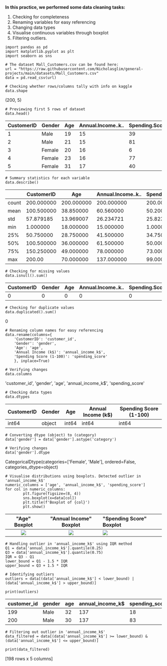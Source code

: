 **In this practice, we performed some data cleaning tasks:**
1) Checking for completeness
2) Renaming variables for easy referencing
3) Changing data types
4) Visualise continuous variables through boxplot
5) Filtering outliers.
```
import pandas as pd
import matplotlib.pyplot as plt
import seaborn as sns

# The dataset Mall_Customers.csv can be found here:
url = "https://raw.githubusercontent.com/Nicholasglim/general-projects/main/datasets/Mall_Customers.csv"
data = pd.read_csv(url)

# Checking whether rows/columns tally with info on kaggle
data.shape
```
(200, 5)
```
# Previewing first 5 rows of dataset
data.head()
```
| CustomerID | Gender | Age | Annual.Income..k.. | Spending.Score..1.100. |
|----------- |------- |---- |------------------- |----------------------- |
| 1          | Male   | 19  | 15                 | 39                     |
| 2          | Male   | 21  | 15                 | 81                     |
| 3          | Female | 20  | 16                 | 6                      |
| 4          | Female | 23  | 16                 | 77                     |
| 5          | Female | 31  | 17                 | 40                     |
```
# Summary statistics for each variable
data.describe()
```
|       |   CustomerID   |       Age      |  Annual.Income..k.. | Spending.Score..1.100. |
|-------|--------------- |--------------- |-------------------- |----------------------- |
| count | 200.000000     | 200.000000     | 200.000000          | 200.000000             |
| mean  | 100.500000     | 38.850000      | 60.560000           | 50.2000000             |
| std   | 57.879185      | 13.969007      | 26.234721           | 25.823522              |
| min   | 1.000000       | 18.000000      | 15.000000           | 1.000000               |
| 25%   | 50.750000      | 28.750000      | 41.500000           | 34.750000              |
| 50%   | 100.500000     | 36.000000      | 61.500000           | 50.000000              |
| 75%   | 150.250000     | 49.000000      | 78.000000           | 73.000000              |
| max   | 200.00         | 70.000000      | 137.000000          | 99.000000              |
```
# Checking for missing values
data.isnull().sum()
```
| CustomerID | Gender | Age | Annual.Income..k.. | Spending.Score..1.100. |
|------------|--------|-----|--------------------|------------------------|
| 0          | 0      | 0   | 0                  | 0                      |
```
# Checking for duplicate values
data.duplicated().sum()
```
0
```
# Renaming column names for easy referencing
data.rename(columns={
    'CustomerID': 'customer_id',
    'Gender': 'gender',
    'Age': 'age',
    'Annual Income (k$)': 'annual_income_k$',
    'Spending Score (1-100)': 'spending_score'
    }, inplace=True)

# Verifying changes
data.columns
```
'customer_id', 'gender', 'age', 'annual_income_k$', 'spending_score'
```
# Checking data types
data.dtypes
```
|CustomerID | Gender | Age   | Annual Income (k$) | Spending Score (1-100) |
|-----------|--------|-------|--------------------|------------------------|
| int64     | object | int64 | int64              | int64                  |
```
# Converting dtype (object) to (category)
data['gender'] = data['gender'].astype('category')

# Verifying changes
data['gender'].dtype
```
CategoricalDtype(categories=['Female', 'Male'], ordered=False, categories_dtype=object)
```
# Visualise distributions using boxplots. Detected outlier in 'annual_income_k$'
numeric_columns = ['age', 'annual_income_k$', 'spending_score']
for col in numeric_columns:
        plt.figure(figsize=(8, 4))
        sns.boxplot(x=data[col])
        plt.title(f'Boxplot of {col}')
        plt.show()
```
"Age" Boxplot                                                                        | "Annual Income" Boxplot                                                              | "Spending Score" Boxplot
:-----------------------------------------------------------------------------------:|:------------------------------------------------------------------------------------:|:-------------------------------------------------------------------------------------------------------------
![](https://github.com/user-attachments/assets/f5f493a7-e77e-4713-acdc-277034c99fa9) | ![](https://github.com/user-attachments/assets/1637b7eb-f9ae-4374-9255-826bbe90e01b) | ![](https://github.com/user-attachments/assets/244ebf1f-93cf-4344-8454-3f9f73d54e6c)
```
# Handling outlier in 'annual_income_k$' using IQR method
Q1 = data['annual_income_k$'].quantile(0.25)
Q3 = data['annual_income_k$'].quantile(0.75)
IQR = Q3 - Q1
lower_bound = Q1 - 1.5 * IQR
upper_bound = Q3 + 1.5 * IQR

# Identifying outliers
outliers = data[(data['annual_income_k$'] < lower_bound) | (data['annual_income_k$'] > upper_bound)]

print(outliers)
```
| customer_id | gender | age   | annual_income_k$ | spending_score |
|-------------|--------|-------|------------------|----------------|
| 199         | Male   | 32    | 137              | 18             |
| 200         | Male   | 30    | 137              | 83             |
```
# Filtering out outlier in 'annual_income_k$'
data_filtered = data[(data['annual_income_k$'] >= lower_bound) & (data['annual_income_k$'] <= upper_bound)]

print(data_filtered)
```
[198 rows x 5 columns]
